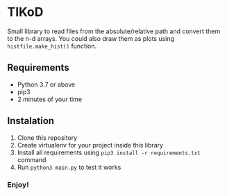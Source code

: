# TIKoD

Small library to read files from the absolute/relative path and convert them to the n-d arrays.
You could also draw them as plots using `histfile.make_hist()` function.

## Requirements

* Python 3.7 or above
* pip3
* 2 minutes of your time

## Instalation

1) Clone this repository
2) Create virtualenv for your project inside this library
3) Install all requirements using `pip3 install -r requirements.txt` command
4) Run `python3 main.py` to test it works

### Enjoy!

